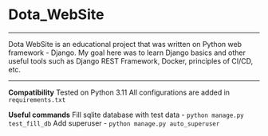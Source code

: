# Dota_WebSite
___
Dota WebSite is an educational project that was written on Python web framework - Django. My goal here was to learn Django basics and other useful tools such as Django REST Framework, Docker, principles of CI/CD, etc.
___
**Compatibility**
Tested on Python 3.11
All configurations are added in `requirements.txt`

**Useful commands**
Fill sqlite database with test data - ```python manage.py test_fill_db```
Add superuser - ```python manage.py auto_superuser```
